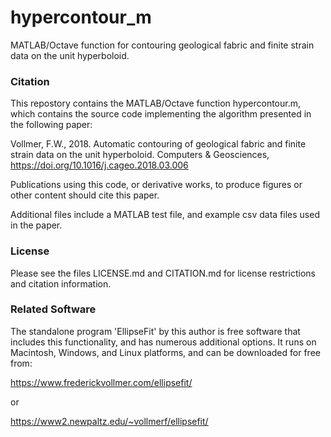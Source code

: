 # hypercontour_m
MATLAB/Octave function for contouring geological fabric and finite strain data on the unit hyperboloid.

### Citation

This repostory contains the MATLAB/Octave function hypercontour.m, which contains the
source code implementing the algorithm presented in the following paper:

  Vollmer, F.W., 2018. Automatic contouring of geological fabric and finite 
  strain data on the unit hyperboloid. Computers & Geosciences, 
  https://doi.org/10.1016/j.cageo.2018.03.006

Publications using this code, or derivative works, to produce figures or other 
content should cite this paper. 

Additional files include a MATLAB test file, and example csv data files used in 
the paper.

### License

Please see the files LICENSE.md and CITATION.md for license restrictions and 
citation information.

### Related Software

The standalone program 'EllipseFit' by this author is free software that includes this functionality, and has numerous additional options. It runs on Macintosh, Windows, and Linux platforms, and can be downloaded for free from:

https://www.frederickvollmer.com/ellipsefit/

or

https://www2.newpaltz.edu/~vollmerf/ellipsefit/
